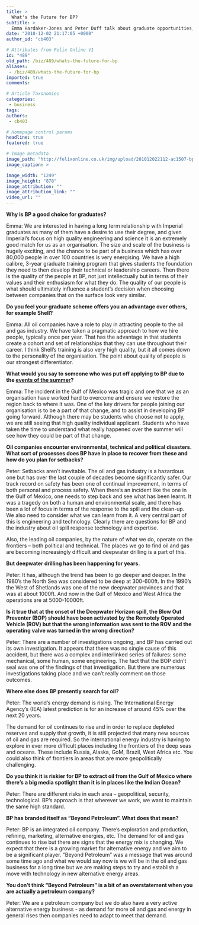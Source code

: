 ```yaml
---
title: >
  What's the Future for BP?
subtitle: >
  Emma Hardaker-Jones and Peter Duff talk about graduate opportunities, the Deepwater disaster and moving “Beyond Petroleum”
date: "2010-12-02 21:17:05 +0000"
author_id: "cb403"

# Attributes from Felix Online V1
id: "489"
old_path: /biz/489/whats-the-future-for-bp
aliases:
 - /biz/489/whats-the-future-for-bp
imported: true
comments:

# Article Taxonomies
categories:
 - business
tags:
authors:
 - cb403

# Homepage control params
headline: true
featured: true

# Image metadata
image_path: "http://felixonline.co.uk/img/upload/201012022112-ac1507-bpspill.jpg"
image_caption: >

image_width: "1249"
image_height: "878"
image_attribution: ""
image_attribution_link: ""
video_url: ""
---
```


__Why is BP a good choice for graduates?__

Emma: We are interested in having a long term relationship with Imperial graduates as many of them have a desire to use their degree, and given Imperial’s focus on high quality engineering and science it is an extremely good match for us as an organisation. The size and scale of the business is hugely exciting, and the chance to be part of a business which has over 80,000 people in over 100 countries is very energising. We have a high calibre, 3-year graduate training program that gives students the foundation they need to then develop their technical or leadership careers. Then there is the quality of the people at BP, not just intellectually but in terms of their values and their enthusiasm for what they do. The quality of our people is what should ultimately influence a student’s decision when choosing between companies that on the surface look very similar.

__Do you feel your graduate scheme offers you an advantage over others, for example Shell?__

Emma: All oil companies have a role to play in attracting people to the oil and gas industry. We have taken a pragmatic approach to how we hire people, typically once per year. That has the advantage in that students create a cohort and set of relationships that they can use throughout their career. I think Shell’s training is also very high quality, but it all comes down to the personality of the organisation. The point about quality of people is our strongest differentiator.

__What would you say to someone who was put off applying to BP due to the [events of the summer](http://en.wikipedia.org/wiki/Deepwater_Horizon_oil_spill)?__

Emma: The incident in the Gulf of Mexico was tragic and one that we as an organisation have worked hard to overcome and ensure we restore the region back to where it was. One of the key drivers for people joining our organisation is to be a part of that change, and to assist in developing BP going forward. Although there may be students who choose not to apply, we are still seeing that high quality individual applicant. Students who have taken the time to understand what really happened over the summer will see how they could be part of that change.

__Oil companies encounter environmental, technical and political disasters. What sort of processes does BP have in place to recover from these and how do you plan for setbacks?__

Peter: Setbacks aren’t inevitable. The oil and gas industry is a hazardous one but has over the last couple of decades become significantly safer. Our track record on safety has been one of continual improvement, in terms of both personal and process safety. When there’s an incident like the one in the Gulf of Mexico, one needs to step back and see what has been learnt. It was a tragedy on both a human and environmental scale, and there has been a lot of focus in terms of the response to the spill and the clean-up. We also need to consider what we can learn from it. A very central part of this is engineering and technology. Clearly there are questions for BP and the industry about oil spill response technology and expertise.

Also, the leading oil companies, by the nature of what we do, operate on the frontiers – both political and technical. The places we go to find oil and gas are becoming increasingly difficult and deepwater drilling is a part of this.

__But deepwater drilling has been happening for years.__

Peter: It has, although the trend has been to go deeper and deeper. In the 1980’s the North Sea was considered to be deep at 300-600ft. In the 1990’s the West of Shetlands was one of the new deepwater provinces and that was at about 1000ft. And now in the Gulf of Mexico and West Africa the operations are at 5000-10000ft.

__Is it true that at the onset of the Deepwater Horizon spill, the Blow Out Preventer (BOP) should have been activated by the Remotely Operated Vehicle (ROV) but that the wrong information was sent to the ROV and the operating valve was turned in the wrong direction?__

Peter: There are a number of investigations ongoing, and BP has carried out its own investigation. It appears that there was no single cause of this accident, but there was a complex and interlinked series of failures: some mechanical, some human, some engineering. The fact that the BOP didn’t seal was one of the findings of that investigation. But there are numerous investigations taking place and we can’t really comment on those outcomes.

__Where else does BP presently search for oil?__

Peter: The world’s energy demand is rising. The International Energy Agency’s (IEA) latest prediction is for an increase of around 45% over the next 20 years.

The demand for oil continues to rise and in order to replace depleted reserves and supply that growth, it is still projected that many new sources of oil and gas are required. So the international energy industry is having to explore in ever more difficult places including the frontiers of the deep seas and oceans. These include Russia, Alaska, GoM, Brazil, West Africa etc. You could also think of frontiers in areas that are more geopolitically challenging.

__Do you think it is riskier for BP to extract oil from the Gulf of Mexico where there’s a big media spotlight than it is in places like the Indian Ocean?__

Peter: There are different risks in each area – geopolitical, security, technological. BP’s approach is that wherever we work, we want to maintain the same high standard.

__BP has branded itself as “Beyond Petroleum”. What does that mean?__

Peter: BP is an integrated oil company. There’s exploration and production, refining, marketing, alternative energies, etc. The demand for oil and gas continues to rise but there are signs that the energy mix is changing. We expect that there is a growing market for alternative energy and we aim to be a significant player. “Beyond Petroleum” was a message that was around some time ago and what we would say now is we will be in the oil and gas business for a long time but we are making steps to try and establish a move with technology in new alternative energy areas.

__You don’t think “Beyond Petroleum” is a bit of an overstatement when you are actually a petroleum company?__

Peter: We are a petroleum company but we do also have a very active alternative energy business - as demand for more oil and gas and energy in general rises then companies need to adapt to meet that demand.
